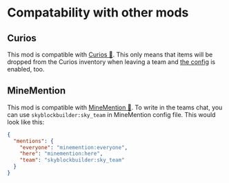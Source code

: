 # Compatability with other mods
## Curios
This mod is compatible with [Curios 🔗](https://modrinth.com/mod/curios). This only means that
items will be dropped from the Curios inventory when leaving a team and 
[the config](config/inventory.md#dropping-inventory) is enabled, too.

## MineMention
This mod is compatible with [MineMention 🔗](https://modrinth.com/mod/minemention). To write in the 
teams chat, you can use `skyblockbuilder:sky_team` in MineMention config file. This would look like this:
```json
{
  "mentions": {
    "everyone": "minemention:everyone",
    "here": "minemention:here",
    "team": "skyblockbuilder:sky_team"
  }
}
```